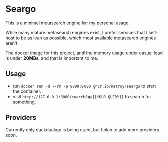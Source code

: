 # Seargo

This is a minimal metasearch engine for my personal usage.

While many mature metasearch engines exist, I prefer services that I self-host to be as lean as possible, which most available metasearch engines aren't.

The docker image for this project, and the memory usage under casual load is under **20MBs**, and that is important to me.

## Usage

- run `docker run -d --rm -p 8080:8080 ghcr.io/netroy/seargo` to start the container.
- visit `http://127.0.0.1:8080/search?q=[[YOUR_QUERY]]` to search for something.


## Providers

Currently only duckduckgo is being used, but I plan to add more providers soon.

